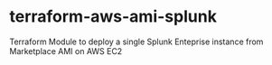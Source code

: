 # terraform-aws-ami-splunk
Terraform Module to deploy a single Splunk Enteprise instance from Marketplace AMI on AWS EC2
